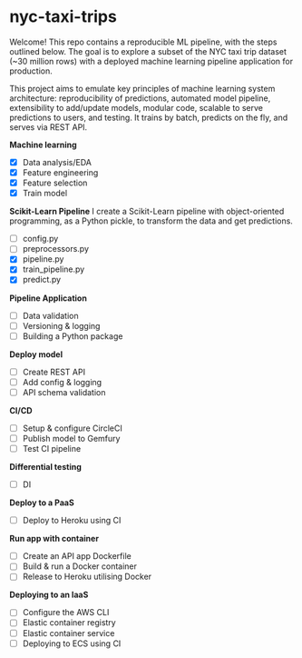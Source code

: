 # nyc-taxi-trips
Welcome! This repo contains a reproducible ML pipeline, with the steps outlined below. The goal is to explore a subset of the NYC taxi trip dataset (~30 million rows) with a deployed machine learning pipeline application for production.

This project aims to emulate key principles of machine learning system architecture: reproducibility of predictions, automated model pipeline, extensibility to add/update models, modular code, scalable to serve predictions to users, and testing. It trains by batch, predicts on the fly, and serves via REST API.

**Machine learning**  
- [X] Data analysis/EDA
- [X] Feature engineering
- [X] Feature selection
- [X] Train model

**Scikit-Learn Pipeline**
I create a Scikit-Learn pipeline with object-oriented programming, as a Python pickle, to transform the data and get predictions.
- [ ] config.py
- [ ] preprocessors.py
- [X] pipeline.py
- [X] train_pipeline.py
- [X] predict.py

**Pipeline Application**
- [ ] Data validation
- [ ] Versioning & logging
- [ ] Building a Python package

**Deploy model**
- [ ] Create REST API
- [ ] Add config & logging
- [ ] API schema validation

**CI/CD**
- [ ] Setup & configure CircleCI
- [ ] Publish model to Gemfury
- [ ] Test CI pipeline

**Differential testing**
- [ ] DI

**Deploy to a PaaS**
- [ ] Deploy to Heroku using CI

**Run app with container**
- [ ] Create an API app Dockerfile
- [ ] Build & run a Docker container
- [ ] Release to Heroku utilising Docker

**Deploying to an IaaS**
- [ ] Configure the AWS CLI
- [ ] Elastic container registry
- [ ] Elastic container service
- [ ] Deploying to ECS using CI
